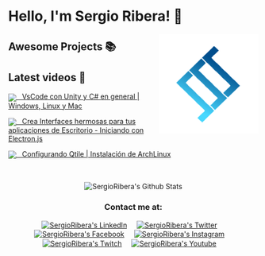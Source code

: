 # Hello, I'm Sergio Ribera! 👋


<a href="https://twitter.com/SergioRibera_ID">
    <img align="right" height="auto" width="200" src="https://github.com/SergioRibera/SergioRibera/raw/master/img/logo.png"/>
</a>


## Awesome Projects 📚



## Latest videos 
<p align="center"><p><a href="https://www.youtube.com/watch?v=ZN1cAH6HQVA" target="blank"><img align="center" width="100px" src="https://i.ytimg.com/vi/ZN1cAH6HQVA/hqdefault.jpg?sqp=-oaymwEjCNACELwBSFryq4qpAxUIARUAAAAAGAElAADIQj0AgKJDeAE=&rs=AOn4CLDrBJp6Cl5MXfFVfOwpBaNx_NBLvw"/>&nbsp; &nbsp;VsCode con Unity y C# en general | Windows, Linux y Mac</a></p><p><a href="https://www.youtube.com/watch?v=bJUUTWM98wk" target="blank"><img align="center" width="100px" src="https://i.ytimg.com/vi/bJUUTWM98wk/hqdefault.jpg?sqp=-oaymwEjCNACELwBSFryq4qpAxUIARUAAAAAGAElAADIQj0AgKJDeAE=&rs=AOn4CLBHj4ez058D2fYg6olgvMgwRhT-kA"/>&nbsp; &nbsp;Crea Interfaces hermosas para tus aplicaciones de Escritorio - Iniciando con Electron.js</a></p><p><a href="https://www.youtube.com/watch?v=YbiOfRk7fx8" target="blank"><img align="center" width="100px" src="https://i.ytimg.com/vi/YbiOfRk7fx8/hqdefault.jpg?sqp=-oaymwEjCNACELwBSFryq4qpAxUIARUAAAAAGAElAADIQj0AgKJDeAE=&rs=AOn4CLBRpsWce2PRUK-f4CmWnrIoVLTQug"/>&nbsp; &nbsp;Configurando Qtile | Instalación de ArchLinux</a></p></p>
<br>
<p align="center">
    <img align="center" src="https://github-readme-stats.vercel.app/api?username=SergioRibera&show_icons=true&theme=blueberry" alt="SergioRibera's Github Stats"/>
</p>

<div align="center">
    <h3 align="center">Contact me at:</h3>
</div>
<p align="center">
    <a href="https://www.linkedin.com/in/hector-pulido-17547369/" target="blank">
        <img align="center" width="30px" alt="SergioRibera's LinkedIn" src="https://www.vectorlogo.zone/logos/linkedin/linkedin-icon.svg"/></a> &nbsp; &nbsp;
    <a href="https://twitter.com/SergioRibera_ID" target="blank">
        <img align="center" width="30px" alt="SergioRibera's Twitter" src="https://www.vectorlogo.zone/logos/twitter/twitter-official.svg"/></a> &nbsp; &nbsp;
    <a href="https://facebook.com/SergioRiberaID" target="blank">
        <img align="center" width="30px" alt="SergioRibera's Facebook" src="https://www.vectorlogo.zone/logos/facebook/facebook-official.svg"/></a> &nbsp; &nbsp;
    <a href="https://www.instagram.com/sergio_riberacosta/" target="blank">
        <img align="center" width="30px" alt="SergioRibera's Instagram" src="https://www.vectorlogo.zone/logos/instagram/instagram-icon.svg"/></a> &nbsp; &nbsp;
    <a href="https://www.twitch.tv/sergioriberaid" target="blank">
        <img align="center" width="30px" alt="SergioRibera's Twitch" src="https://www.vectorlogo.zone/logos/twitch/twitch-icon.svg"/></a> &nbsp; &nbsp;
    <a href="https://www.youtube.com/channel/UCm_CD6QqAEgtaHde9UycbuA" target="blank">
        <img align="center" width="30px" alt="SergioRibera's Youtube" src="https://www.vectorlogo.zone/logos/youtube/youtube-icon.svg"/></a> &nbsp; &nbsp;
</p>
